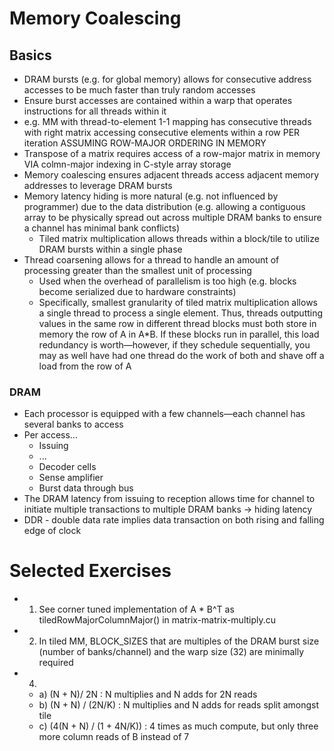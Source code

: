 # Memory Coalescing
## Basics
- DRAM bursts (e.g. for global memory) allows for consecutive address accesses to be much faster than truly random accesses
- Ensure burst accesses are contained within a warp that operates instructions for all threads within it
- e.g. MM with thread-to-element 1-1 mapping has consecutive threads with right matrix accessing consecutive elements within a row PER iteration ASSUMING ROW-MAJOR ORDERING IN MEMORY
- Transpose of a matrix requires access of a row-major matrix in memory VIA colmn-major indexing in C-style array storage
- Memory coalescing ensures adjacent threads access adjacent memory addresses to leverage DRAM bursts
- Memory latency hiding is more natural (e.g. not influenced by programmer) due to the data distribution (e.g. allowing a contiguous array to be physically spread out across multiple DRAM banks to ensure a channel has minimal bank conflicts)
    - Tiled matrix multiplication allows threads within a block/tile to utilize DRAM bursts within a single phase
- Thread coarsening allows for a thread to handle an amount of processing greater than the smallest unit of processing
    - Used when the overhead of parallelism is too high (e.g. blocks become serialized due to hardware constraints)
    - Specifically, smallest granularity of tiled matrix multiplication allows a single thread to process a single element. Thus, threads outputting values in the same row in different thread blocks must both store in memory the row of A in A*B. If these blocks run in parallel, this load redundancy is worth—however, if they schedule sequentially, you may as well have had one thread do the work of both and shave off a load from the row of A
### DRAM
- Each processor is equipped with a few channels—each channel has several banks to access
- Per access...
    - Issuing
    - ...
    - Decoder cells
    - Sense amplifier
    - Burst data through bus
- The DRAM latency from issuing to reception allows time for channel to initiate multiple transactions to multiple DRAM banks -> hiding latency
- DDR - double data rate implies data transaction on both rising and falling edge of clock

# Selected Exercises
- 1. See corner tuned implementation of A * B^T as tiledRowMajorColumnMajor() in matrix-matrix-multiply.cu
- 2. In tiled MM, BLOCK_SIZES that are multiples of the DRAM burst size (number of banks/channel) and the warp size (32) are minimally required
- 4. 
    - a) (N + N)/ 2N : N multiplies and N adds for 2N reads
    - b) (N + N) / (2N/K) : N multiplies and N adds for reads split amongst tile
    - c) (4(N + N) / (1 + 4N/K)) : 4 times as much compute, but only three more column reads of B instead of 7
